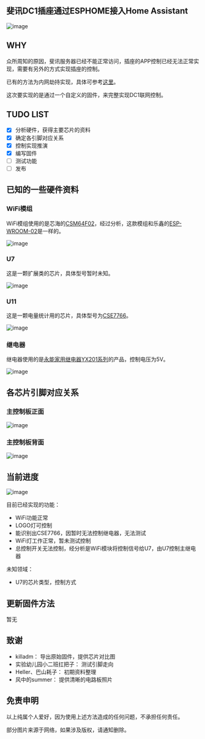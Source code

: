 ## 斐讯DC1插座通过ESPHOME接入Home Assistant

![image](https://github.com/Samuel-0-0/dc1-esphome-home-assistant/blob/master/image/%E4%BA%A7%E5%93%81%E5%9B%BE2.jpg?raw=true)

## WHY
众所周知的原因，斐讯服务器已经不能正常访问，插座的APP控制已经无法正常实现，需要有另外的方式实现插座的控制。

已有的方法为内网劫持实现，具体可参考[这里](https://bbs.hassbian.com/thread-5637-1-1.html)。

这次要实现的是通过一个自定义的固件，来完整实现DC1联网控制。

## TUDO LIST
- [x] 分析硬件，获得主要芯片的资料
- [x] 确定各引脚对应关系
- [x] 控制实现推演
- [x] 编写固件
- [ ] 测试功能
- [ ] 发布

## 已知的一些硬件资料
### WiFi模组
WiFi模组使用的是芯海的[CSM64F02](https://github.com/Samuel-0-0/dc1-esphome-home-assistant/blob/master/doc/CSM64F02%20WiFi%E6%A8%A1%E7%BB%84%E7%94%A8%E6%88%B7%E6%89%8B%E5%86%8CV1.3.pdf)，经过分析，这款模组和乐鑫的[ESP-WROOM-02](https://github.com/Samuel-0-0/dc1-esphome-home-assistant/blob/master/doc/esp-wroom-02%E6%8A%80%E6%9C%AF%E8%A7%84%E6%A0%BC%E4%B9%A6.pdf)是一样的。

![image](https://github.com/Samuel-0-0/dc1-esphome-home-assistant/blob/master/image/WiFi%E6%A8%A1%E7%BB%84.jpg?raw=true)
### U7
这是一颗扩展类的芯片，具体型号暂时未知。

![image](https://github.com/Samuel-0-0/dc1-esphome-home-assistant/blob/master/image/U7.jpg?raw=true)
### U11
这是一颗电量统计用的芯片，具体型号为[CSE7766](https://github.com/Samuel-0-0/dc1-esphome-home-assistant/blob/master/doc/U11_CSE7766%E7%94%A8%E6%88%B7%E6%89%8B%E5%86%8C.pdf)。

![image](https://github.com/Samuel-0-0/dc1-esphome-home-assistant/blob/master/image/U11%E7%94%B5%E9%87%8F%E7%BB%9F%E8%AE%A1%E8%8A%AF%E7%89%87.jpg?raw=true)
### 继电器
继电器使用的是[永能家用继电器YX201系列](https://github.com/Samuel-0-0/dc1-esphome-home-assistant/blob/master/doc/%E6%B0%B8%E8%83%BD%E5%AE%B6%E7%94%A8%E7%BB%A7%E7%94%B5%E5%99%A8YX201.pdf)的产品，控制电压为5V。

![image](https://github.com/Samuel-0-0/dc1-esphome-home-assistant/blob/master/image/%E7%BB%A7%E7%94%B5%E5%99%A8.jpg?raw=true)

## 各芯片引脚对应关系
### 主控制板正面
![image](https://github.com/Samuel-0-0/dc1-esphome-home-assistant/blob/master/image/%E4%B8%BB%E6%8E%A7%E5%88%B6%E6%9D%BF%E6%AD%A3%E9%9D%A2_%E6%A0%87%E6%B3%A8.jpg?raw=true)

### 主控制板背面
![image](https://github.com/Samuel-0-0/dc1-esphome-home-assistant/blob/master/image/%E4%B8%BB%E6%8E%A7%E5%88%B6%E6%9D%BF%E8%83%8C%E9%9D%A2_%E6%A0%87%E6%B3%A8.jpg?raw=true)

## 当前进度
![image](https://github.com/Samuel-0-0/dc1-esphome-home-assistant/blob/master/image/DC1_ESPHOME_HomeAssistant.jpg?raw=true)

目前已经实现的功能：
- WiFi功能正常
- LOGO灯可控制
- 能识别出CSE7766，因暂时无法控制继电器，无法测试
- WiFi灯工作正常，暂未测试控制
- 总控制开关无法控制，经分析是WiFi模块将控制信号给U7，由U7控制主继电器

未知领域：
- U7的芯片类型，控制方式

## 更新固件方法
暂无

## 致谢
- killadm：  导出原始固件，提供芯片对比图
- 实验幼儿园小二班扛把子：  测试引脚走向
- Heller、巴山耗子： 初期资料整理
- 风中的summer： 提供清晰的电路板照片

## 免责申明
以上纯属个人爱好，因为使用上述方法造成的任何问题，不承担任何责任。

部分图片来源于网络，如果涉及版权，请通知删除。